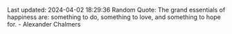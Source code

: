 Last updated: 2024-04-02 18:29:36
Random Quote: The grand essentials of happiness are: something to do, something to love, and something to hope for. - Alexander Chalmers